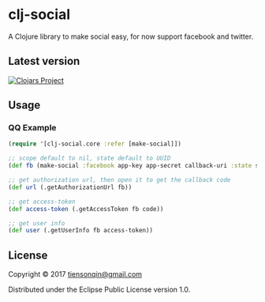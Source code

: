 # clj-social
A Clojure library to make social easy,
for now support facebook and twitter.

## Latest version ##
[![Clojars Project](http://clojars.org/clj-social/latest-version.svg)](http://clojars.org/clj-social)

## Usage

### QQ Example ###
```clj
(require '[clj-social.core :refer [make-social]])

;; scope default to nil, state default to UUID
(def fb (make-social :facebook app-key app-secret callback-uri :state state))

;; get authorization url, then open it to get the callback code
(def url (.getAuthorizationUrl fb))

;; get access-token
(def access-token (.getAccessToken fb code))

;; get user info
(def user (.getUserInfo fb access-token))
```


## License

Copyright © 2017 tiensonqin@gmail.com

Distributed under the Eclipse Public License version 1.0.
